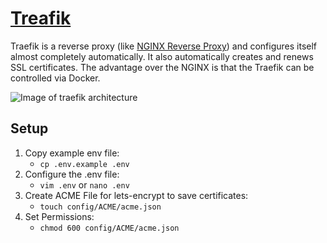 # [Treafik](https://doc.traefik.io/traefik/)
Traefik is a reverse proxy (like [NGINX Reverse Proxy](https://docs.nginx.com/nginx/admin-guide/web-server/reverse-proxy/)) and configures itself almost completely automatically.
It also automatically creates and renews SSL certificates.
The advantage over the NGINX is that the Traefik can be controlled via Docker.

![Image of traefik architecture](https://doc.traefik.io/traefik/assets/img/traefik-architecture.png)

## Setup
1. Copy example env file:
   - ```cp .env.example .env```
2. Configure the .env file:
   - ```vim .env``` or ```nano .env```
3. Create ACME File for lets-encrypt to save certificates:
   - ```touch config/ACME/acme.json```
4. Set Permissions:
   - ```chmod 600 config/ACME/acme.json```

